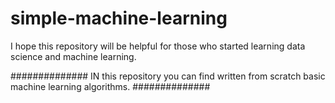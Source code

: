 # simple-machine-learning


I hope this repository will be helpful for those who started learning data science and machine learning.



##############
IN this repository you can find written from scratch basic machine learning algorithms.
##############
